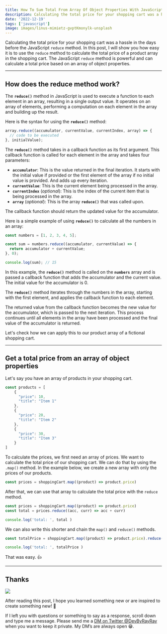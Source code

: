 ```yaml
---
title: How To Sum Total From Array Of Object Properties With JavaScript Reduce Method
description: Calculating the total price for your shopping cart was a hassle in the days before the JavaScript reduce method. In this post, I will show you how easy it is to use the reduce method to calculate the total price of a product array in the shopping cart. The JavaScript reduce method is powerful and can calculate a total price based on an array of object properties.
date: '2022-12-19'
tags: ['javascript']
image: images/linus-mimietz-gvptKmonylk-unsplash
---
```


Calculating the total price for your shopping cart was a hassle in the days before the JavaScript `reduce` method. In this post, I will show you how easy it is to use the `reduce` method to calculate the total price of a product array in the shopping cart. The JavaScript `reduce` method is powerful and can calculate a total price based on an array of object properties.

---

## How does the reduce method work?

The **`reduce()`** method in JavaScript is used to execute a function to each element in an array, resulting in a single output value. It operates on an array of elements, performing a computation on each element in the array and building up the result.

Here is the syntax for using the **`reduce()`** method:

```js
array.reduce((accumulator, currentValue, currentIndex, array) => {
  // code to be executed
}, initialValue);
```

The **`reduce()`** method takes in a callback function as its first argument. This callback function is called for each element in the array and takes four parameters:

- **`accumulator`**: This is the value returned in the final iteration. It starts with the initial value if provided or the first element of the array if no initial value is provided. And adds up every iteration.
- **`currentValue`**: This is the current element being processed in the array.
- **`currentIndex`** (*optional*): This is the index of the current item that is being processed in the array.
- **`array`** (*optional*): This is the array **`reduce()`** that was called upon.

The callback function should return the updated value for the accumulator.

Here is a simple example of using **`reduce()`** to calculate all the numbers in an array:

```js
const numbers = [1, 2, 3, 4, 5];

const sum = numbers.reduce((accumulator, currentValue) => {
  return accumulator + currentValue;
}, 0);

console.log(sum); // 15
```

<runkit link="https://runkit.com/devbyrayray/calculate-total-based-on-numbers-array-with-javascript-reduce"></runkit>

In this example, the **`reduce()`** method is called on the **`numbers`** array and is passed a callback function that adds the accumulator and the current value. The initial value for the accumulator is 0. 

The **`reduce()`** method iterates through the numbers in the array, starting with the first element, and applies the callback function to each element. 

The returned value from the callback function becomes the new value for the accumulator, which is passed to the next iteration. This process continues until all elements in the array have been processed and the final value of the accumulator is returned.

Let's check how we can apply this to our product array of a fictional shopping cart.

---

## Get a total price from an array of object properties

Let's say you have an array of products in your shopping cart.

```js
const products = [
    {
      "price": 10,
      "title": "Item 1"
    },
    {
      "price": 20,
      "title": "Item 2"
    },
    {
      "price": 30,
      "title": "Item 3"
    }
]
```

To calculate the prices, we first need an array of prices. We want to calculate the total price of our shopping cart. We can do that by using the `.map()` method. In the example below, we create a new array with only the prices of our products.

```js
const prices = shoppingCart.map((product) => product.price)
```

After that, we can use that array to calculate the total price with the `reduce` method.

```js
const prices = shoppingCart.map((product) => product.price)
const total = prices.reduce((acc, curr) => acc + curr)

console.log('total: ', total )
```

We can also write this shorter and chain the `map()` and `reduce()` methods.

```js
const totalPrice = shoppingCart.map((product) => product.price).reduce((acc, curr) => acc + curr)

console.log('total: ', totalPrice )
```

<runkit link="https://runkit.com/devbyrayray/calculate-total-price-from-javascript-array-of-product-objects"></runkit>

That was easy. 👍 

---

## Thanks

![](/images/0__4aTcitCaVTWHHeiO.jpg)

After reading this post, I hope you learned something new or are inspired to create something new! 🤗

If I left you with questions or something to say as a response, scroll down and type me a message. Please send me a [DM on Twitter @DevByRayRay](https://twitter.com/@devbyrayray) when you want to keep it private. My DM’s are always open 😁.
